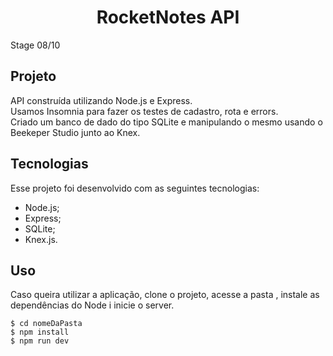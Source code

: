 <h1 align="center"> RocketNotes API </h1>


Stage 08/10

## Projeto

<p>
API construída utilizando Node.js e Express. <br/>
Usamos Insomnia para fazer os testes de cadastro, rota e errors. <br/>
Criado um banco de dado do tipo SQLite e manipulando o mesmo usando o Beekeper Studio junto ao Knex.</p>

<h2>Tecnologias</h2>

Esse projeto foi desenvolvido com as seguintes tecnologias:

- Node.js;
- Express;
- SQLite;
- Knex.js.

<h2>Uso</h2>

<p>
Caso queira utilizar a aplicação, clone o projeto, acesse a pasta , instale as dependências do Node i inicie o server.</p>

```
$ cd nomeDaPasta
$ npm install
$ npm run dev
```